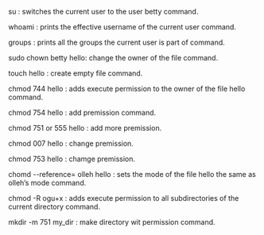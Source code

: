  su : switches the current user to the user betty command.

whoami : prints the effective username of the current user command.

groups : prints all the groups the current user is part of command.

sudo chown betty hello: change the owner of the file command.

touch hello : create empty file command.

chmod 744 hello : adds execute permission to the owner of the file hello command.

chmod 754 hello : add premission command.

chmod 751 or 555 hello : add more premission.

chmod 007 hello : change premission.

chmod 753 hello : chamge premission.

chomd --reference= olleh hello : sets the mode of the file hello the same as olleh’s mode command.

chmod -R ogu+x : adds execute permission to all subdirectories of the current directory command.

mkdir -m 751 my_dir : make directory wit permission command.


